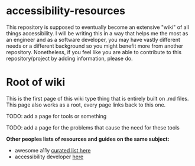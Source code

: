 # accessibility-resources

This repository is supposed to eventually become an extensive "wiki" of all things accessibility. I will be writing this in a way that helps me the most as an engineer and as a software developer, you may have vastly different needs or a different background so you might benefit more from another repository. Nonetheless, if you feel like you are able to contribute to this repository/project by adding information, please do.

# Root of wiki

This is the first page of this wiki type thing that is entirely built on .md files. This page also works as a root, every page links back to this one.

TODO: add a page for tools or something

TODO: add a page for the problems that cause the need for these tools

**Other peoples lists of resources and guides on the same subject:**
- awesome a11y [curated list here](https://github.com/brunopulis/awesome-a11y)
- accessibility developer [here](https://www.accessibility-developer-guide.com/introduction/how-to-use/)